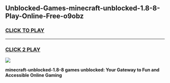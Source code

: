 
## Unblocked-Games-minecraft-unblocked-1.8-8-Play-Online-Free-o9obz
<h3>
<a href="https://premium76.site?title=minecraft-unblocked-1.8-8&ref=26A">CLICK TO PLAY</a></h3>
<hr>

<h3>
<a href="https://premium76.site?title=minecraft-unblocked-1.8-8&ref=26A">CLICK 2 PLAY</a>
  
</h3>

<a href="https://premium76.site?title=minecraft-unblocked-1.8-8&ref=26A"><img src="https://clearcache.store/games.png"></a>


**minecraft-unblocked-1.8-8 games unblocked: Your Gateway to Fun and Accessible Online Gaming**
